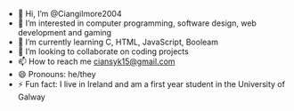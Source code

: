 - 👋 Hi, I’m @Ciangilmore2004
- 👀 I’m interested in computer programming, software design, web development and gaming
- 🌱 I’m currently learning C, HTML, JavaScript, Booleam
- 💞️ I’m looking to collaborate on coding projects
- 📫 How to reach me ciansyk15@gmail.com
- 😄 Pronouns: he/they
- ⚡ Fun fact: I live in Ireland and am a first year student in the University of Galway

<!---
Ciangilmore2004/Ciangilmore2004 is a ✨ special ✨ repository because its `README.md` (this file) appears on your GitHub profile.
You can click the Preview link to take a look at your changes.
--->
